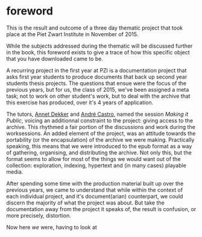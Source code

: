 # foreword
This is the result and outcome of a three day thematic project that took place at the Piet Zwart Institute in November of 2015.

While the subjects addressed during the thematic will be discussed further in the book, this foreword exists to give a trace of how this specific object that you have downloaded came to be.

A recurring project in the first year at PZI is a documentation project that asks first year students to produce documents that back up second year students thesis projects. The questions that ensue were the focus of the previous years, but for us, the class of 2015, we've been assigned a meta task; not to work on other student's work, but to deal with the archive that this exercise has produced, over it's 4 years of application.

The tutors, [Annet Dekker](http://aaaan.net/) and [André Castro](http://pinknoi.so/), named the session *Making it Public*, voicing an additionnal constraint to the project: giving access to the archive. This rhythmed a fair portion of the discussions and work during the worksessions. An added element of the project, was an attitude towards the portability (or the encapsulation) of the archive we were making. Practically speaking, this means that we were introduced to the epub format as a way of gathering, organising, and distributing the archive. Not only this, but the format seems to allow for most of the things we would want out of the collection: exploration, indexing, hypertext and (in many cases) playable media.

After spending some time with the production material built up over the previous years, we came to understand that while within the context of each individual project, and it's document(arian) counterpart, we could discern the majority of what the project was about. But take the documentation away from the project it speaks of, the result is confusion, or more precisely, distortion.

Now here *we* were, having to look at  
